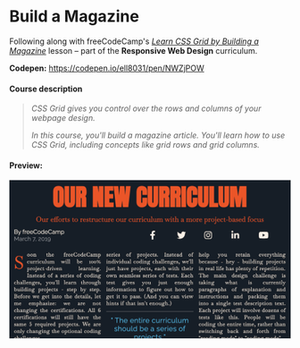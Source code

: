 # Build a Magazine

Following along with freeCodeCamp's _[Learn CSS Grid by Building a Magazine](https://www.freecodecamp.org/learn/2022/responsive-web-design/#learn-css-grid-by-building-a-magazine)_ lesson – part of the **Responsive Web Design** curriculum.

**Codepen:** https://codepen.io/ell8031/pen/NWZjPOW

#### Course description
> _CSS Grid gives you control over the rows and columns of your webpage design._
>
> _In this course, you'll build a magazine article. You'll learn how to use CSS Grid, including concepts like grid rows and grid columns._


#### Preview:

<img src="./css-grid-magazine.png" />